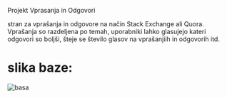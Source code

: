 Projekt Vprasanja in Odgovori

stran za vprašanja in odgovore na način Stack Exchange ali Quora. Vprašanja so razdeljena po temah, 
uporabniki lahko glasujejo kateri odgovori so boljši, šteje se število glasov na vprašanjiih in odgovorih itd.


# slika baze:
![basa](https://user-images.githubusercontent.com/25194954/46332343-6a52df00-c61c-11e8-8629-649723be1155.png)
